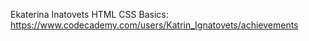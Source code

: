 Ekaterina Inatovets
HTML CSS Basics: https://www.codecademy.com/users/Katrin_Ignatovets/achievements
